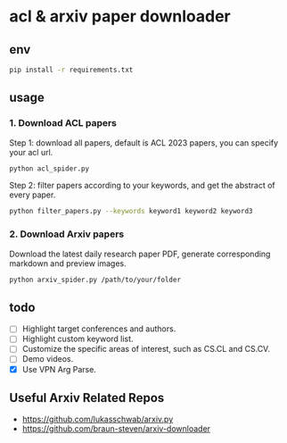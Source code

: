 # acl & arxiv paper downloader


## env
```bash
pip install -r requirements.txt
```



## usage


### 1. Download ACL papers
Step 1: download all papers, default is ACL 2023 papers, you can specify your acl url.
```bash
python acl_spider.py
```

Step 2: filter papers according to your keywords, and get the abstract of every paper.
```bash
python filter_papers.py --keywords keyword1 keyword2 keyword3
```


### 2. Download Arxiv papers

Download the latest daily research paper PDF, generate corresponding markdown and preview images.

```bash
python arxiv_spider.py /path/to/your/folder
```

## todo
- [ ] Highlight target conferences and authors.
- [ ] Highlight custom keyword list.
- [ ] Customize the specific areas of interest, such as CS.CL and CS.CV.
- [ ] Demo videos.
- [x] Use VPN Arg Parse. 

## Useful Arxiv Related Repos
- https://github.com/lukasschwab/arxiv.py
- https://github.com/braun-steven/arxiv-downloader
